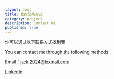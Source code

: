 ```yaml
---
layout: post
title: 我的联系方式
category: project
description: Contact me
published: true
---
```


你可以通过以下联系方式找到我

You can contact me through the following methods:

Email：jack.2024@foxmail.com

[LinkedIn](https://www.linkedin.com/in/jack-wang-803204342)
